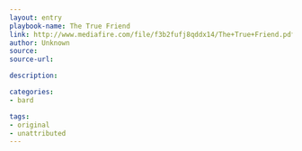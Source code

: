 ```yaml
---
layout: entry
playbook-name: The True Friend
link: http://www.mediafire.com/file/f3b2fufj8qddx14/The+True+Friend.pdf
author: Unknown
source:
source-url:

description:

categories:
- bard

tags:
- original
- unattributed
---
```

